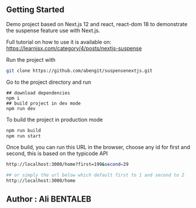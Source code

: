 
## Getting Started

Demo project based on Next.js 12 and react, react-dom 18 to demonstrate the suspense feature use with Next.js.

Full tutorial on how to use it is available on: https://learnjsx.com/category/4/posts/nextjs-suspense

Run the project with

```bash
git clone https://github.com/abengit/suspensenextjs.git
```
Go to the project directory and run
```
## download dependencies
npm i
## build project in dev mode
npm run dev
```

To build the project in production mode

```bash
npm run build
npm run start
```

Once build, you can run this URL in the browser, choose any id for first and second, this is based on the typicode API

```bash
http://localhost:3000/home?first=199&second=29

## or simply the url below which default first to 1 and second to 2
http://localhost:3000/home
```

## Author : Ali BENTALEB
